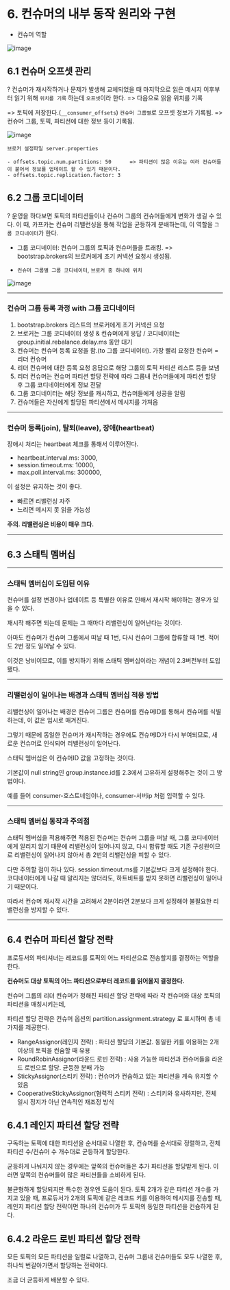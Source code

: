 # 6. 컨슈머의 내부 동작 원리와 구현

- 컨슈머 역할

![image](https://user-images.githubusercontent.com/54942017/182159047-a6174f26-3931-4520-b740-39c642020d24.png)

## 6.1 컨슈머 오프셋 관리

? 컨슈머가 재시작하거나 문제가 발생해 교체되었을 때 마지막으로 읽은 메시지 이후부터 읽기 위해 `위치를 기록` 하는데 `오프셋`이라 한다. => 다음으로 읽을 위치를 기록

=> 토픽에 저장한다.(`__consumer_offsets`) `컨슈머 그룹별`로 오프셋 정보가 기록됨.
=> 컨슈머 그룹, 토픽, 파티션에 대한 정보 등이 기록됨.

![image](https://user-images.githubusercontent.com/54942017/182162397-41f01c3d-d000-429b-b6a2-ed2d6f2cd93c.png)

```
브로커 설정파일 server.properties

- offsets.topic.num.partitions: 50      => 파티션이 많은 이유는 여러 컨슈머들이 붙어서 정보를 업데이트 할 수 있기 때문이다.
- offsets.topic.replication.factor: 3
```
## 6.2 그룹 코디네이터

? 운영을 하다보면 토픽의 파티션들이나 컨슈머 그룹의 컨슈머들에게 변화가 생길 수 있다. 이 때, 카프카는 컨슈머 리밸런싱을 통해 작업을 균등하게 분배하는데, 이 역할을 `그룹 코디네이터`가 한다.

- 그룹 코디네이터: 컨슈머 그룹의 토픽과 컨슈머들을 트래킹. => bootstrap.brokers의 브로커에게 초기 커넥션 요청시 생성됨.

- `컨슈머 그룹별 그룹 코디네이터`, `브로커 중 하나에 위치`

![image](https://user-images.githubusercontent.com/54942017/182185588-10e9527c-53c3-4eb0-807e-006deae82e9d.png)

---

### 컨슈머 그룹 등록 과정 with 그룹 코디네이터

1. bootstrap.brokers 리스트의 브로커에게 초기 커넥션 요청
2. 브로커는 그룹 코디네이터 생성 & 컨슈머에게 응답 / 코디네이터는 group.initial.rebalance.delay.ms 동안 대기
3. 컨슈머는 컨슈머 등록 요청을 함.(to 그룹 코디네이터). 가장 빨리 요청한 컨슈머 = 리더 컨슈머
4. 리더 컨슈머에 대한 등록 요청 응답으로 해당 그룹의 토픽 파티션 리스트 등을 보냄
5. 리더 컨슈머는 컨슈머 파티션 할당 전략에 따라 그룹내 컨슈머들에게 파티션 할당 후 그룹 코디네이터에게 정보 전달
6. 그룹 코디네이터는 해당 정보를 캐시하고, 컨슈머들에게 성공을 알림
7. 컨슈머들은 자신에게 할당된 파티션에서 메시지를 가져옴

---

### 컨슈머 등록(join), 탈퇴(leave), 장애(heartbeat)

장애시 처리는 heartbeat 체크를 통해서 이루어진다.
- heartbeat.interval.ms: 3000,
- session.timeout.ms: 10000,
- max.poll.interval.ms: 300000,

이 설정은 유지하는 것이 좋다.
- 빠르면 리밸런싱 자주
- 느리면 메시지 못 읽을 가능성

**주의. 리밸런싱은 비용이 매우 크다.**

---

## 6.3 스태틱 멤버십

----
### 스태틱 멤버십이 도입된 이유
컨슈머를 설정 변경이나 업데이트 등 특별한 이유로 인해서 재시작 해야하는 경우가 있을 수 있다.

재시작 해주면 되는데 문제는 그 때마다 리밸런싱이 일어난다는 것이다.

아마도 컨슈머가 컨슈머 그룹에서 떠날 때 1번, 다시 컨슈머 그룹에 합류할 때 1번. 적어도 2번 정도 일어날 수 있다.

이것은 낭비이므로, 이를 방지하기 위해 스태틱 멤버십이라는 개념이 2.3버전부터 도입됐다.

---
### 리밸런싱이 일어나는 배경과 스태틱 멤버십 적용 방법
리밸런싱이 일어나는 배경은 컨슈머 그룹은 컨슈머를 컨슈머ID를 통해서 컨슈머를 식별하는데, 이 값은 임시로 매겨진다.

그렇기 때문에 동일한 컨슈머가 재시작하는 경우에도 컨슈머ID가 다시 부여되므로, 새로운 컨슈머로 인식되어 리밸런싱이 일어난다.

스태틱 멤버십은 이 컨슈머ID 값을 고정하는 것이다.

기본값이 null string인 group.instance.id를 2.3에서 고유하게 설정해주는 것이 그 방법이다.

예를 들어 consumer-호스트네임이나, consumer-서버ip 처럼 입력할 수 있다.

---
### 스태틱 멤버십 동작과 주의점
스태틱 멤버십을 적용해주면 적용된 컨슈머는 컨슈머 그룹을 떠날 때, 그룹 코디네이터에게 알리지 않기 때문에 리밸런싱이 일어나지 않고, 다시 합류할 때도 기존 구성원이므로 리밸런싱이 일어나지 않아서 총 2번의 리밸런싱을 피할 수 있다.

다만 주의할 점이 하나 있다. session.timeout.ms를 기본값보다 크게 설정해야 한다. 코디네이터에게 나갈 때 알리지는 않더라도, 하트비트를 받지 못하면 리밸런싱이 일어나기 때문이다.

따라서 컨슈머 재시작 시간을 고려해서 2분이라면 2분보다 크게 설정해야 불필요한 리밸런싱을 방지할 수 있다.

---

## 6.4 컨슈머 파티션 할당 전략

프로듀서의 파티셔너는 레코드를 토픽의 어느 파티션으로 전송할지를 결정하는 역할을 한다.

__컨슈머도 대상 토픽의 어느 파티션으로부터 레코드를 읽어올지 결정한다.__

컨슈머 그룹의 리더 컨슈머가 정해진 파티션 할당 전략에 따라 각 컨슈머와 대상 토픽의 파티션을 매칭시키는데,

파티션 할당 전략은 컨슈머 옵션의 partition.assignment.strategy 로 표시하며 총 네가지를 제공한다.

- RangeAssignor(레인지 전략) : 파티션 할당의 기본값. 동일한 키를 이용하는 2개 이상의 토픽을 컨슘할 때 유용
- RoundRobinAssignor(라운드 로빈 전략) : 사용 가능한 파티션과 컨슈머들을 라운드 로빈으로 할당. 균등한 분배 가능
- StickyAssignor(스티키 전략) : 컨슈머가 컨슘하고 있는 파티션을 계속 유지할 수 있음
- CooperativeStickyAssignor(협력적 스티키 전략) : 스티키와 유사하지만, 전체 일시 정지가 아닌 연속적인 재조정 방식

## 6.4.1 레인지 파티션 할당 전략

구독하는 토픽에 대한 파티션을 순서대로 나열한 후, 컨슈머를 순서대로 정렬하고, 전체 파티션 수/컨슈머 수 개수대로 균등하게 할당한다.

균등하게 나눠지지 않는 경우에는 앞쪽의 컨슈머들은 추가 파티션을 할당받게 된다. 이러면 앞쪽의 컨슈머들이 많은 파티션들을 소비하게 된다.

불균형하게 할당되지만 특수한 경우엔 도움이 된다. 토픽 2개가 같은 파티션 개수를 가지고 있을 때, 프로듀서가 2개의 토픽에 같은 레코드 키를 이용하여 메시지를 전송할 때, 레인지 파티션 할당 전략이면 하나의 컨슈머가 두 토픽의 동일한 파티션을 컨슘하게 된다.

## 6.4.2 라운드 로빈 파티션 할당 전략

모든 토픽의 모든 파티션을 일렬로 나열하고, 컨슈머 그룹내 컨슈머들도 모두 나열한 후, 하나씩 번갈아가면서 할당하는 전략이다.

조금 더 균등하게 배분할 수 있다.